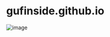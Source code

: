# gufinside.github.io

![image](https://github.com/DrQwerciaks/gufinside.github.io/assets/77661984/b3f0868e-da33-4c6e-a6df-8dead948e12b)
